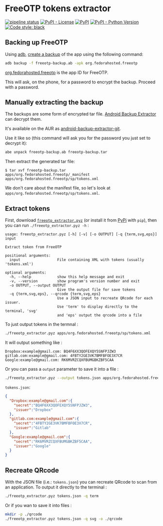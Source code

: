 # FreeOTP tokens extractor

<!--
[![coverage report](https://gitlab.com/Oprax/freeotp-extractor/badges/master/coverage.svg)](https://gitlab.com/Oprax/freeotp-extractor/commits/master)
[![Documentation Status](https://readthedocs.org/projects/freeotp-extractor/badge/?version=latest)](https://freeotp-extractor.readthedocs.io/en/latest/?badge=latest) -->
[![pipeline status](https://gitlab.com/Oprax/freeotp-extractor/badges/master/pipeline.svg)](https://gitlab.com/Oprax/freeotp-extractor/commits/master)
[![PyPI - License](https://img.shields.io/pypi/l/freeotp-extractor.svg)](https://gitlab.com/Oprax/freeotp-extractor/blob/master/LICENSE)
[![PyPI](https://img.shields.io/pypi/v/freeotp-extractor.svg)](https://pypi.org/project/freeotp-extractor/)
[![PyPI - Python Version](https://img.shields.io/pypi/pyversions/freeotp-extractor.svg)](https://pypi.org/project/freeotp-extractor/)
[![Code style: black](https://img.shields.io/badge/code%20style-black-000000.svg)](https://github.com/ambv/black)

## Backing up FreeOTP

Using [adb](https://developer.android.com/studio/command-line/adb.html), [create a backup](https://androidquest.wordpress.com/2014/09/18/backup-applications-on-android-phone-with-adb/) of the app using the following command:

```sh
adb backup -f freeotp-backup.ab -apk org.fedorahosted.freeotp
```

[org.fedorahosted.freeotp](https://play.google.com/store/apps/details?id=org.fedorahosted.freeotp) is the app ID for FreeOTP.

This will ask, on the phone, for a password to encrypt the backup. Proceed with a password.

## Manually extracting the backup

The backups are some form of encrypted tar file. [Android Backup Extractor](https://github.com/nelenkov/android-backup-extractor) can decrypt them.

It's available on the AUR as [android-backup-extractor-git](https://aur.archlinux.org/packages/android-backup-extractor-git/).

Use it like so (this command will ask you for the password you just set to decrypt it):

```sh
abe unpack freeotp-backup.ab freeotp-backup.tar
```

Then extract the generated tar file:

```shell
$ tar xvf freeotp-backup.tar
apps/org.fedorahosted.freeotp/_manifest
apps/org.fedorahosted.freeotp/sp/tokens.xml
```

We don't care about the manifest file, so let's look at `apps/org.fedorahosted.freeotp/sp/tokens.xml`.

## Extract tokens

First, download [`freeotp_extractor.pyz`](https://gitlab.com/Oprax/freeotp-extractor/-/jobs/artifacts/develop/raw/bin/freeotp_extractor.pyz?job=pyz) (or install it from [PyPi](https://pypi.org/project/freeotp-extractor/) with `pip`), then you can run `./freeotp_extractor.pyz -h` :

```
usage: freeotp_extractor.pyz [-h] [-v] [-o OUTPUT] [-q {term,svg,eps}] input

Extract token from FreeOTP

positional arguments:
  input                 File containing XML with tokens (usually 'tokens.xml')

optional arguments:
  -h, --help            show this help message and exit
  -v, --version         show program's version number and exit
  -o OUTPUT, --output OUTPUT
                        Give the output file for save tokens
  -q {term,svg,eps}, --qrcode {term,svg,eps}
                        Use a JSON input to recreate QRcode for each issuer.
                        Use 'term' to display directly to the terminal, 'svg'
                        and 'eps' output the qrcode into a file
```

To just output tokens in the termnal :
```sh
./freeotp_extractor.pyz apps/org.fedorahosted.freeotp/sp/tokens.xml
```

It will output something like :
```
Dropbox:example@gmail.com: BQ4F6XX3QOFEXQY5SNFPJZW3
gitlab.com:example@gmail.com: 4FBTY2GE3VK7BMFBFOE3X7CR
Google:example@gmail.com: RK6MVRZCQXFBUMGBKZBF5CAA
```

Or you can pass a `output` parameter to save it into a file :
```sh
./freeotp_extractor.pyz --output tokens.json apps/org.fedorahosted.freeotp/sp/tokens.xml
```

`tokens.json`:
```json
{
  "Dropbox:example@gmail.com":{
    "secret":"BQ4F6XX3QOFEXQY5SNFPJZW3",
    "issuer":"Dropbox"
  },
  "gitlab.com:example@gmail.com":{
    "secret":"4FBTY2GE3VK7BMFBFOE3X7CR",
    "issuer":"Gitlab"
  },
  "Google:example@gmail.com":{
    "secret":"RK6MVRZCQXFBUMGBKZBF5CAA",
    "issuer":"Google"
  }
}
```

## Recreate QRcode

With the JSON file (i.e.: `tokens.json`) you can recreate QRcode to scan from an application.
To output it directly to the terminal :
```sh
./freeotp_extractor.pyz tokens.json -q term
```

Or if you wan to save it into files :
```sh
mkdir -p ./qrcode
./freeotp_extractor.pyz tokens.json -q svg -o ./qrcode
```
